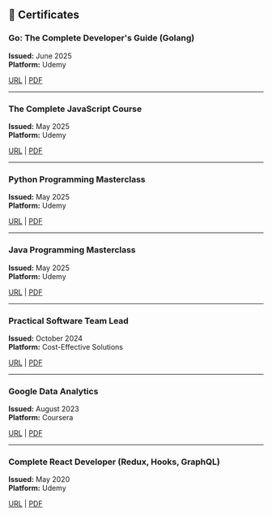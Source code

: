 ## 📄 Certificates

### Go: The Complete Developer's Guide (Golang)  
**Issued:** June 2025  
**Platform:** Udemy  

[URL](https://www.udemy.com/certificate/UC-0c11220f-4f7c-46d6-b182-f45692482f6c) | 
[PDF](/pdf/UC-0c11220f-4f7c-46d6-b182-f45692482f6c.pdf)  

---

### The Complete JavaScript Course  
**Issued:** May 2025  
**Platform:** Udemy  

[URL](https://www.udemy.com/certificate/UC-0eaf7682-d13c-429c-9912-6db3f9c9df6e) |
[PDF](/pdf/UC-0eaf7682-d13c-429c-9912-6db3f9c9df6e.pdf)  

---

### Python Programming Masterclass  
**Issued:** May 2025  
**Platform:** Udemy  

[URL](https://www.udemy.com/certificate/UC-11790866-44b5-4940-97e5-243698d058d2) |
[PDF](/pdf/UC-11790866-44b5-4940-97e5-243698d058d2.pdf)  

---

### Java Programming Masterclass
**Issued:** May 2025  
**Platform:** Udemy  

[URL](https://www.udemy.com/certificate/UC-42944ce9-0ebc-41e6-9270-4fce87ad2da0) | 
[PDF](/pdf/UC-42944ce9-0ebc-41e6-9270-4fce87ad2da0.pdf)  

---

### Practical Software Team Lead  
**Issued:** October 2024  
**Platform:** Cost-Effective Solutions  

[URL](https://huutgnkansvslafnbtbg.supabase.co/storage/v1/object/public/files/certificates/season1/Certificate-Team-Leader-Valentin-Peshev.pdf) |
[PDF](/pdf/Certificate-Team-Leader-Valentin-Peshev.pdf)

---

### Google Data Analytics
**Issued:** August 2023  
**Platform:** Coursera  
  
[URL](https://www.coursera.org/account/accomplishments/professional-cert/V6ZZ2UT6R3F4) |
[PDF](/pdf/Coursera%20V6ZZ2UT6R3F4.pdf)

---

### Complete React Developer (Redux, Hooks, GraphQL)
**Issued:** May 2020  
**Platform:** Udemy  

[URL](https://www.udemy.com/certificate/UC-e3159a25-3144-4709-8e46-c8d9b1825110/) |
[PDF](/pdf/UC-e3159a25-3144-4709-8e46-c8d9b1825110.pdf)
